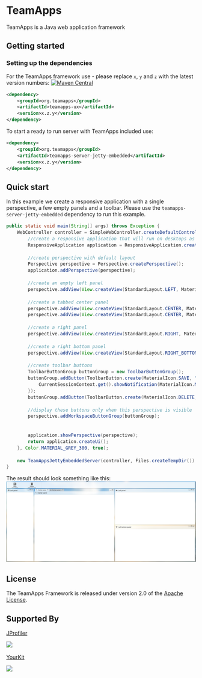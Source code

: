 
# TeamApps

TeamApps is a Java web application framework


## Getting started

### Setting up the dependencies

For the TeamApps framework use - please replace `x`, `y` and `z` with the latest version numbers: [![Maven Central](https://maven-badges.herokuapp.com/maven-central/org.teamapps/teamapps/badge.svg)](https://maven-badges.herokuapp.com/maven-central/org.teamapps/teamapps)


```xml
<dependency>
    <groupId>org.teamapps</groupId>
    <artifactId>teamapps-ux</artifactId>
    <version>x.z.y</version>
</dependency>
```

To start a ready to run server with TeamApps included use:


```xml
<dependency>
    <groupId>org.teamapps</groupId>
    <artifactId>teamapps-server-jetty-embedded</artifactId>
    <version>x.z.y</version>
</dependency>
```

## Quick start

In this example we create a responsive application with a single perspective, a few empty panels and a toolbar.
Please use the `teamapps-server-jetty-embedded` dependency to run this example.

```java
public static void main(String[] args) throws Exception {
    WebController controller = SimpleWebController.createDefaultController(context -> {
        //create a responsive application that will run on desktops as well as on smart phones
        ResponsiveApplication application = ResponsiveApplication.createApplication();

        //create perspective with default layout
        Perspective perspective = Perspective.createPerspective();
        application.addPerspective(perspective);

        //create an empty left panel
        perspective.addView(View.createView(StandardLayout.LEFT, MaterialIcon.MESSAGE, "Left panel", null));

        //create a tabbed center panel
        perspective.addView(View.createView(StandardLayout.CENTER, MaterialIcon.SEARCH, "Center panel", null));
        perspective.addView(View.createView(StandardLayout.CENTER, MaterialIcon.PEOPLE, "Center panel 2", null));

        //create a right panel
        perspective.addView(View.createView(StandardLayout.RIGHT, MaterialIcon.FOLDER, "Left panel", null));

        //create a right bottom panel
        perspective.addView(View.createView(StandardLayout.RIGHT_BOTTOM, MaterialIcon.VIEW_CAROUSEL, "Left bottom panel", null));

        //create toolbar buttons
        ToolbarButtonGroup buttonGroup = new ToolbarButtonGroup();
        buttonGroup.addButton(ToolbarButton.create(MaterialIcon.SAVE, "Save", "Save changes")).onClick.addListener(toolbarButtonClickEvent -> {
            CurrentSessionContext.get().showNotification(MaterialIcon.MESSAGE, "Save was clicked!");
        });
        buttonGroup.addButton(ToolbarButton.create(MaterialIcon.DELETE, "Delete", "Delete some items"));

        //display these buttons only when this perspective is visible
        perspective.addWorkspaceButtonGroup(buttonGroup);


        application.showPerspective(perspective);
        return application.createUi();
    }, Color.MATERIAL_GREY_300, true);

    new TeamAppsJettyEmbeddedServer(controller, Files.createTempDir()).start();
}
```
The result should look something like this:
![ScreenShot](https://raw.githubusercontent.com/teamapps-org/teamapps-screenshots/master/screenshots/teamapps-example1.png)

## License

The TeamApps Framework is released under version 2.0 of the [Apache License](https://www.apache.org/licenses/LICENSE-2.0).

## Supported By

<a href="https://www.ej-technologies.com/products/jprofiler/overview.html">JProfiler</a>

<a href="https://www.ej-technologies.com/products/jprofiler/overview.html"><img src="https://www.ej-technologies.com/images/product_banners/jprofiler_large.png"></a>

<a href="https://www.yourkit.com/java/profiler/">YourKit</a>
  
<a href="https://www.yourkit.com/java/profiler/"><img src="https://www.yourkit.com/images/yklogo.png"></a> 
